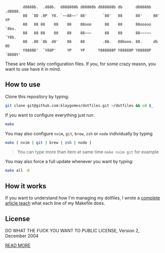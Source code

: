 ```text
        d8888b.  .d88b.  d888888b d88888b d888888b db      d88888b .d8888. 
        88  `8D .8P  Y8. `~~88~~' 88'       `88'   88      88'     88'  YP 
        88   88 88    88    88    88ooo      88    88      88ooooo `8bo.   
        88   88 88    88    88    88~~~      88    88      88~~~~~   `Y8b. 
        88  .8D `8b  d8'    88    88        .88.   88booo. 88.     db   8D 
        Y8888D'  `Y88P'     YP    YP      Y888888P Y88888P Y88888P `8888Y' 
```

These are Mac only configuration files. If you, for some crazy reason, you want to use have it in
mind.

## How to use

Clone this repository by typing:
```bash
git clone git@github.com:klaygomes/dotfiles.git ~/dotfiles && cd $_
```

If you want to configure everything just run:

```bash
make
```

You may also configure `nvim`, `git`, `brew`, `zsh` or `node` individually by typing

```bash
make [ nvim | git | brew | zsh | node ]
```
> You can type more than item at same time `make nvim git` for example

You may also force a full update whenever you want by typing:

```bash
make all -B
```
## How it works

If you want to understand how I'm managing my dotfiles, I wrote a [complete article
teach](https://www.estacouveflor.com/dotfiles-configuration/) what each line of my Makefile does.

## License

DO WHAT THE FUCK YOU WANT TO PUBLIC LICENSE, Version 2, December 2004

[READ MORE](/blob/master/LICENSE)
